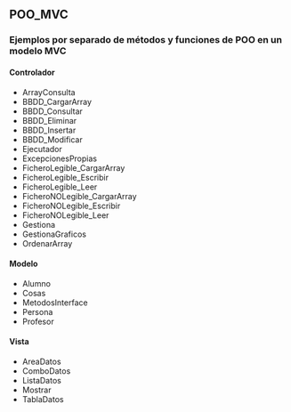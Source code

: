 ## POO_MVC
### Ejemplos por separado de métodos y funciones de POO en un modelo MVC
#### Controlador 
- ArrayConsulta
- BBDD_CargarArray
- BBDD_Consultar
- BBDD_Eliminar
- BBDD_Insertar
- BBDD_Modificar
- Ejecutador
- ExcepcionesPropias
- FicheroLegible_CargarArray
- FicheroLegible_Escribir
- FicheroLegible_Leer
- FicheroNOLegible_CargarArray
- FicheroNOLegible_Escribir
- FicheroNOLegible_Leer
- Gestiona
- GestionaGraficos
- OrdenarArray
#### Modelo
- Alumno
- Cosas
- MetodosInterface
- Persona
- Profesor
#### Vista
- AreaDatos
- ComboDatos
- ListaDatos
- Mostrar
- TablaDatos
